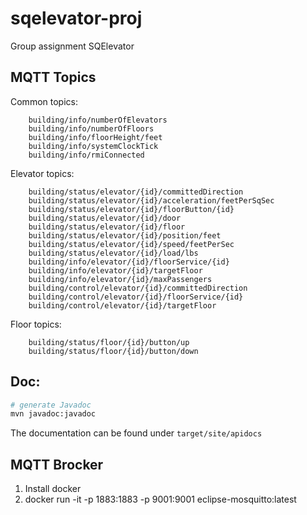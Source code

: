# sqelevator-proj
Group assignment SQElevator

## MQTT Topics
Common topics:  
```
    building/info/numberOfElevators
    building/info/numberOfFloors
    building/info/floorHeight/feet
    building/info/systemClockTick
    building/info/rmiConnected
```

Elevator topics:  
```
    building/status/elevator/{id}/committedDirection
    building/status/elevator/{id}/acceleration/feetPerSqSec
    building/status/elevator/{id}/floorButton/{id}
    building/status/elevator/{id}/door
    building/status/elevator/{id}/floor
    building/status/elevator/{id}/position/feet
    building/status/elevator/{id}/speed/feetPerSec
    building/status/elevator/{id}/load/lbs
    building/info/elevator/{id}/floorService/{id}
    building/info/elevator/{id}/targetFloor
    building/info/elevator/{id}/maxPassengers
    building/control/elevator/{id}/committedDirection
    building/control/elevator/{id}/floorService/{id}
    building/control/elevator/{id}/targetFloor
```

Floor topics:  
```
    building/status/floor/{id}/button/up
    building/status/floor/{id}/button/down
```

## Doc:

```sh
# generate Javadoc
mvn javadoc:javadoc
```
The documentation can be found under `target/site/apidocs`

## MQTT Brocker
1. Install docker
2. docker run -it -p 1883:1883 -p 9001:9001  eclipse-mosquitto:latest


